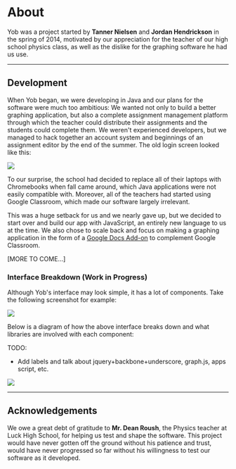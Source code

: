 # About
Yob was a project started by **Tanner Nielsen** and **Jordan Hendrickson** in the spring of 2014, motivated by our appreciation for the teacher of our high school physics class, as well as the dislike for the graphing software he had us use.

---
## Development
When Yob began, we were developing in Java and our plans for the software were much too ambitious:  We wanted not only to build a better graphing application, but also a complete assignment management platform through which the teacher could distribute their assignments and the students could complete them.  We weren't experienced developers, but we managed to hack together an account system and beginnings of an assignment editor by the end of the summer.  The old login screen looked like this:

<div class="centered"><img src="../img/about/original_yob.png"></div>

To our surprise, the school had decided to replace all of their laptops with Chromebooks when fall came around, which Java applications were not easily compatible with.  Moreover, all of the teachers had started using Google Classroom, which made our software largely irrelevant.

This was a huge setback for us and we nearly gave up, but we decided to start over and build our app with JavaScript, an entirely new language to us at the time.  We also chose to scale back and focus on making a graphing application in the form of a [Google Docs Add-on](https://developers.google.com/apps-script/add-ons/) to complement Google Classroom.

[MORE TO COME...]

### Interface Breakdown (Work in Progress)
Although Yob's interface may look simple, it has a lot of components.  Take the following screenshot for example:

<div class="centered"><img src="../img/about/ui_breakdown_1.png"></div>

Below is a diagram of how the above interface breaks down and what libraries are involved with each component:

TODO:

* Add labels and talk about jquery+backbone+underscore, graph.js, apps script, etc.

<div class="centered"><img src="../img/about/ui_breakdown_2.png"></div>

---
## Acknowledgements
We owe a great debt of gratitude to **Mr. Dean Roush**, the Physics teacher at Luck High School, for helping us test and shape the software.  This project would have never gotten off the ground without his patience and trust, would have never progressed so far without his willingness to test our software as it developed.